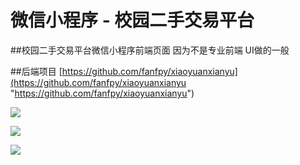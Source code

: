 # 微信小程序 - 校园二手交易平台 

##校园二手交易平台微信小程序前端页面 因为不是专业前端 UI做的一般 

##后端项目 [https://github.com/fanfpy/xiaoyuanxianyu](https://github.com/fanfpy/xiaoyuanxianyu "https://github.com/fanfpy/xiaoyuanxianyu")

![](https://fanfpy-img.oss-cn-beijing.aliyuncs.com/18-6-13/48690444.jpg)


![](https://fanfpy-img.oss-cn-beijing.aliyuncs.com/18-6-13/31054093.jpg)


![](https://fanfpy-img.oss-cn-beijing.aliyuncs.com/18-6-13/94686500.jpg)
